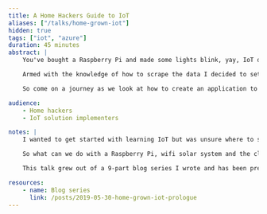```yaml
---
title: A Home Hackers Guide to IoT
aliases: ["/talks/home-grown-iot"]
hidden: true
tags: ["iot", "azure"]
duration: 45 minutes
abstract: |
    You've bought a Raspberry Pi and made some lights blink, yay, IoT done! But where do we go next? This is the position I found myself in recently but decided that rather than relegating the device to a shelf I'd try and make a real project, a project to monitor the power generation from my solar panels inverter.

    Armed with the knowledge of how to scrape the data I decided to set about creating an IoT project that would allow me to pull the data out of my inverter, store it for reporting and answer questions like "How can I compare my power generation today to yesterday or last week?", "If I was able to build up enough data over time what insights could I get into my energy usage patterns?" or "Are there other interesting things I can determine by looking at this data?".

    So come on a journey as we look at how to create an application to run on an IoT device, push it to the cloud and leverage an eventing model to process our data. We’ll explore everything from local development to CI/CD and turn you into an IoT hacker.

audience:
    - Home hackers
    - IoT solution implementers

notes: |
    I wanted to get started with learning IoT but was unsure where to start. Conveniently I recently installed solar panels at home and they have a wifi endpoint in them.

    So what can we do with a Raspberry Pi, wifi solar system and the cloud?

    This talk grew out of a 9-part blog series I wrote and has been presented at a number of user groups around Australia and internally at Microsoft.

resources:
    - name: Blog series
      link: /posts/2019-05-30-home-grown-iot-prologue
---
```

